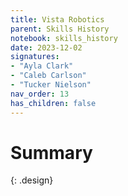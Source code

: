 ```yaml
---
title: Vista Robotics
parent: Skills History
notebook: skills_history
date: 2023-12-02
signatures:
- "Ayla Clark"
- "Caleb Carlson"
- "Tucker Nielson"
nav_order: 13
has_children: false
---
```


# Summary
{: .design}



<canvas id="SkillsHistory" to_date="2023-12-02"></canvas>
